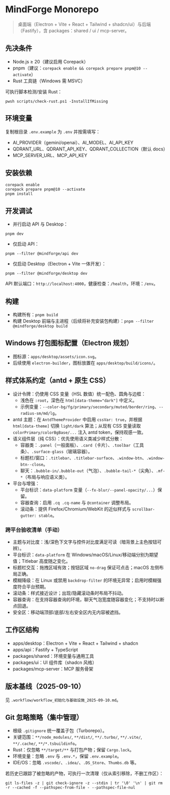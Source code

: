 # MindForge Monorepo

> 桌面端（Electron + Vite + React + Tailwind + shadcn/ui）与后端（Fastify），含 packages：shared / ui / mcp-server。

## 先决条件
- Node.js ≥ 20（建议启用 Corepack）
- pnpm（建议：`corepack enable && corepack prepare pnpm@10 --activate`）
- Rust 工具链（Windows 需 MSVC）

可执行脚本检测/安装 Rust：
```
pwsh scripts/check-rust.ps1 -InstallIfMissing
```

## 环境变量
复制根目录 `.env.example` 为 `.env` 并按需填写：
- AI_PROVIDER（gemini/openai）、AI_MODEL、AI_API_KEY
- QDRANT_URL、QDRANT_API_KEY、QDRANT_COLLECTION（默认 docs）
- MCP_SERVER_URL、MCP_API_KEY

## 安装依赖
```
corepack enable
corepack prepare pnpm@10 --activate
pnpm install
```

## 开发调试
- 并行启动 API 与 Desktop：
```
pnpm dev
```
- 仅启动 API：
```
pnpm --filter @mindforge/api dev
```
- 仅启动 Desktop（Electron + Vite 一体开发）：
```
pnpm --filter @mindforge/desktop dev
```

API 默认端口：`http://localhost:4000`，健康检查：`/health`，环境：`/env`。

## 构建
- 构建所有：`pnpm build`
- 构建 Desktop 前端与主进程（后续将补充安装包构建）：`pnpm --filter @mindforge/desktop build`

## Windows 打包图标配置（Electron 规划）
- 图标源：`apps/desktop/assets/icon.svg`。
- 后续使用 `electron-builder`，图标放置在 `apps/desktop/build/icons/`。

## 样式体系约定（antd + 原生 CSS）

- 设计令牌：仍使用 CSS 变量（HSL 数值）统一配色、圆角与边框：
  - 浅色在 `:root`，深色在 `html[data-theme="dark"]` 中定义。
  - 示例变量：`--color-bg/fg/primary/secondary/muted/border/ring`、`--radius-sm/md/lg`。
- antd 主题：在 `AntdThemeProvider` 中启用 `cssVar: true`，并根据 `html[data-theme]` 切换 `light/dark` 算法；从现有 CSS 变量读取 `colorPrimary/colorBgBase/...` 注入 antd token，保持观感一致。
- 语义组件层（纯 CSS）：优先使用语义类减少样式分散：
  - 容器类：`.panel`（一般面板）、`.card`（卡片）、`.toolbar`（工具条）、`.surface-glass`（玻璃容器）。
  - 标题栏/窗口：`.titlebar`、`.titlebar-surface`、`.window-btn`、`.window-btn--close`。
  - 聊天：`.bubble-in/.bubble-out`（气泡）、`.bubble-tail-*`（尖角）、`.mf-*`（布局与响应语义类）。
- 平台与增强：
  - 平台标识：`data-platform` 变量（`--fx-blur/--panel-opacity/...`）保留。
  - 容器查询：启用 `.cq .cq-name` 与 `@container` 调整布局。
  - 滚动条：提供 Firefox/Chromium/WebKit 的近似样式与 `scrollbar-gutter: stable`。

### 跨平台验收清单（手动）

- 主题与对比度：浅/深色下文字与控件对比度满足可读（暗背景上主色按钮可辨）。
- 平台标识：`data-platform` 在 Windows/macOS/Linux/移动端分别为期望值；Titlebar 高度随之变化。
- 标题栏交互：拖拽区域有效；按钮区域 `no-drag` 保证可点击；macOS 左侧布局正确。
- 模糊降级：在 Linux 或禁用 `backdrop-filter` 的环境无异常；启用时模糊强度符合平台预期。
- 滚动条：样式接近设计；出现/隐藏滚动条时布局不抖动。
- 容器查询：在支持容器查询的环境，聊天气泡宽度随容器变化；不支持时以断点回退。
- 安全区：移动端顶部/底部/左右安全区内无内容被遮挡。

## 工作区结构
- apps/desktop：Electron + Vite + React + Tailwind + shadcn
- apps/api：Fastify + TypeScript
- packages/shared：环境变量与通用工具
- packages/ui：UI 组件库（shadcn 风格）
- packages/mcp-server：MCP 服务骨架

## 版本基线（2025-09-10）
见 `.workflow/workflow_初始化与基础设施_2025-09-10.md`。

## Git 忽略策略（集中管理）
- 根级 `.gitignore` 统一覆盖子包（Turborepo）。
- 关键范围：`**/node_modules/`, `**/dist/`, `**/.turbo/`, `**/.vite/`, `**/.cache/`, `**/*.tsbuildinfo`。
- Rust：仅忽略 `**/target/**` 与打包产物；保留 `Cargo.lock`。
- 环境变量：忽略 `.env` 与 `.env.*`，保留 `.env.example`。
- IDE/OS：忽略 `.vscode/`、`.idea/`、`.DS_Store`、`Thumbs.db` 等。

若历史已跟踪了被忽略的产物，可执行一次清理（仅从索引移除，不删工作区）：
```
git ls-files -z | git check-ignore -z --stdin | tr '\0' '\n' | git rm -r --cached -f --pathspec-from-file - --pathspec-file-nul
```
